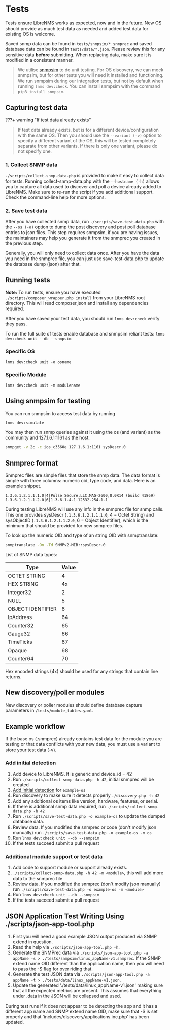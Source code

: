 # Tests

Tests ensure LibreNMS works as expected, now and in the future.  New
OS should provide as much test data as needed and added test data for
existing OS is welcome.

Saved snmp data can be found in `tests/snmpsim/*.snmprec` and saved
database data can be found in `tests/data/*.json`. Please review this
for any sensitive data **before** submitting.  When replacing data,
make sure it is modified in a consistent manner.

> We utilise [snmpsim](http://snmpsim.sourceforge.net/) to do unit
> testing. For OS discovery, we can mock snmpsim, but for other tests
> you will need it installed and functioning.  We run snmpsim during
> our integration tests, but not by default when running
> `lnms dev:check`.  You can install snmpsim with the
> command `pip3 install snmpsim`.

## Capturing test data

???+ warning "If test data already exists"

> If test data already exists, but is for a different
> device/configuration with the same OS.
> Then you should use the `--variant (-v)` option to
> specify a different variant of the OS,
> this will be tested completely separate from other variants.
> If there is only one variant, please do not specify one.

### 1. Collect SNMP data

`./scripts/collect-snmp-data.php` is provided to make it easy to
collect data for tests.  Running collect-snmp-data.php with the
`--hostname (-h)` allows you to capture all data used to discover and
poll a device already added to LibreNMS.  Make sure to re-run the
script if you add additional support. Check the command-line help for
more options.

### 2. Save test data

After you have collected snmp data, run `./scripts/save-test-data.php`
with the `--os (-o)` option to dump the post discovery and post poll
database entries to json files. This step requires snmpsim, if you are
having issues, the maintainers may help you generate it from the
snmprec you created in the previous step.

Generally, you will only need to collect data once.
After you have the data you need in the snmprec file, you can just use
save-test-data.php to update the database dump (json) after that.

## Running tests

**Note:** To run tests, ensure you have executed
`./scripts/composer_wrapper.php install` from your LibreNMS root
directory. This will read composer.json and install any dependencies required.

After you have saved your test data, you should run
`lnms dev:check` verify they pass.

To run the full suite of tests enable database and snmpsim reliant
tests: `lnms dev:check unit --db --snmpsim`

### Specific OS

`lnms dev:check unit -o osname`

### Specific Module

`lnms dev:check unit -m modulename`

## Using snmpsim for testing

You can run snmpsim to access test data by running

```bash
lnms dev:simulate
```

You may then run snmp queries against it using the os (and variant) as
the community and 127.1.6.1:1161 as the host.

```bash
snmpget -v 2c -c ios_c3560e 127.1.6.1:1161 sysDescr.0
```

## Snmprec format

Snmprec files are simple files that store the snmp data. The data
format is simple with three columns: numeric oid, type code, and
data. Here is an example snippet.

```snmp
1.3.6.1.2.1.1.1.0|4|Pulse Secure,LLC,MAG-2600,8.0R14 (build 41869)
1.3.6.1.2.1.1.2.0|6|1.3.6.1.4.1.12532.254.1.1
```

During testing LibreNMS will use any info in the snmprec file for snmp
calls.  This one provides sysDescr (`.1.3.6.1.2.1.1.1.0`, 4 = Octet
String) and sysObjectID (`.1.3.6.1.2.1.1.2.0`, 6 = Object Identifier),
which is the minimum that should be provided for new snmprec files.

To look up the numeric OID and type of an string OID with snmptranslate:

```bash
snmptranslate -On -Td SNMPv2-MIB::sysDescr.0
```

List of SNMP data types:

| Type              | Value         |
| ----------------- | ------------- |
| OCTET STRING      | 4             |
| HEX STRING        | 4x            |
| Integer32         | 2             |
| NULL              | 5             |
| OBJECT IDENTIFIER | 6             |
| IpAddress         | 64            |
| Counter32         | 65            |
| Gauge32           | 66            |
| TimeTicks         | 67            |
| Opaque            | 68            |
| Counter64         | 70            |

Hex encoded strings (4x) should be used for any strings that contain line returns.

## New discovery/poller modules

New discovery or poller modules should define database capture parameters in `/tests/module_tables.yaml`.

## Example workflow

If the base os (<os>.snmprec) already contains test data for the
module you are testing or that data conflicts with your new data, you
must use a variant to store your test data (-v).

### Add initial detection

1. Add device to LibreNMS. It is generic and device_id = 42
1. Run `./scripts/collect-snmp-data.php -h 42`, initial snmprec will be created
1. [Add initial detection](Initial-Detection.md) for `example-os`
1. Run discovery to make sure it detects properly `./discovery.php -h 42`
1. Add any additional os items like version, hardware, features, or serial.
1. If there is additional snmp data required, run
   `./scripts/collect-snmp-data.php -h 42`
1. Run `./scripts/save-test-data.php -o example-os` to update the
   dumped database data.
1. Review data. If you modified the snmprec or code (don't modify json
   manually) run `./scripts/save-test-data.php -o example-os -m os`
1. Run `lnms dev:check unit --db --snmpsim`
1. If the tests succeed submit a pull request

### Additional module support or test data

1. Add code to support module or support already exists.
1. `./scripts/collect-snmp-data.php -h 42 -m <module>`, this will add
   more data to the snmprec file
1. Review data. If you modified the snmprec (don't modify json
   manually) run `./scripts/save-test-data.php -o example-os -m <module>`
1. Run `lnms dev:check unit --db --snmpsim`
1. If the tests succeed submit a pull request

## JSON Application Test Writing Using ./scripts/json-app-tool.php

1. First you will need a good example JSON output produced via SNMP
   extend in question.
1. Read the help via `./scripts/json-app-tool.php -h`.
1. Generate the SNMPrec data via `./scripts/json-app-tool.php -a
   appName -s > ./tests/snmpsim/linux_appName-v1.snmprec`. If the
   SNMP extend name OID different than the application name, then you
   will need to pass  the -S flag for over riding that.
1. Generate the test JSON data via `./scripts/json-app-tool.php -a
   appName -t > ./tests/data/linux_appName-v1.json`.
1. Update the generated './tests/data/linux_appName-v1.json' making
   sure that all the expected metrics are present. This assumes that
   everything under .data in the JSON will be collapsed and used.

During test runs if it does not appear to be detecting the app and it
has a different app name and SNMP extend name OID, make sure that -S
is set properly and that 'includes/discovery/applications.inc.php' has
been updated.
